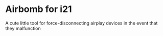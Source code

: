 # Airbomb for i21
A cute little tool for force-disconnecting airplay devices in the event that they malfunction
